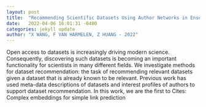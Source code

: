 ```yaml
---
layout: post
title:  "Recommending Scientific Datasets Using Author Networks in Ensemble Methods"
date:   2022-04-06 16:01:31 -0400
categories: jekyll update
author: "X WANG, F VAN HARMELEN, Z HUANG - 2022"
---
```

Open access to datasets is increasingly driving modern science. Consequently, discovering such datasets is becoming an important functionality for scientists in many different fields. We investigate methods for dataset recommendation: the task of recommending relevant datasets given a dataset that is already known to be relevant. Previous work has used meta-data descriptions of datasets and interest profiles of authors to support dataset recommendation. In this work, we are the first to Cites: Complex embeddings for simple link prediction